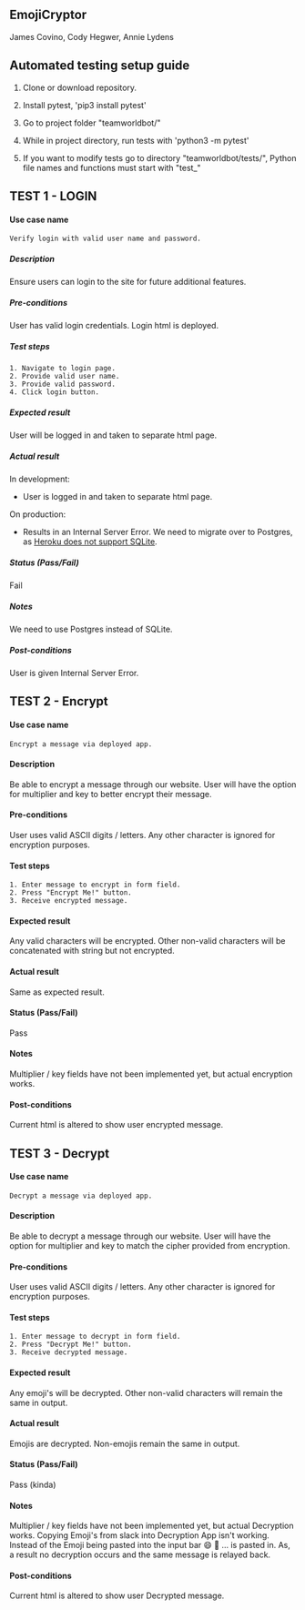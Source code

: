 ## EmojiCryptor

James Covino, Cody Hegwer, Annie Lydens

## Automated testing setup guide

1. Clone or download repository.

2. Install pytest, 'pip3 install pytest'

3. Go to project folder "teamworldbot/"

4. While in project directory, run tests with 'python3 -m pytest'

5. If you want to modify tests go to directory "teamworldbot/tests/",
    Python file names and functions must start with "test_"


## TEST 1 - LOGIN

#### Use case name
    Verify login with valid user name and password.

##### Description
Ensure users can login to the site for future additional features.

##### Pre-conditions
User has valid login credentials. Login html is deployed.

##### Test steps
    1. Navigate to login page.
    2. Provide valid user name.
    3. Provide valid password.
    4. Click login button.

##### Expected result
User will be logged in and taken to separate html page.

##### Actual result
In development:
  - User is logged in and taken to separate html page.

On production:
  - Results in an Internal Server Error. We need to migrate over to Postgres, as [Heroku does not support SQLite](https://devcenter.heroku.com/articles/sqlite3).

##### Status (Pass/Fail)
Fail

##### Notes
We need to use Postgres instead of SQLite.

##### Post-conditions
User is given Internal Server Error.


## TEST 2 - Encrypt

#### Use case name
    Encrypt a message via deployed app.

#### Description
Be able to encrypt a message through our website. User will have the option for multiplier and key to better encrypt their message.

#### Pre-conditions
User uses valid ASCII digits / letters. Any other character is ignored for encryption purposes.

#### Test steps
    1. Enter message to encrypt in form field.
    2. Press "Encrypt Me!" button.
    3. Receive encrypted message.

#### Expected result
Any valid characters will be encrypted. Other non-valid characters will be concatenated with string but not encrypted.

#### Actual result
Same as expected result.

#### Status (Pass/Fail)
Pass

#### Notes
Multiplier / key fields have not been implemented yet, but actual encryption works.

#### Post-conditions
Current html is altered to show user encrypted message.


## TEST 3 - Decrypt

#### Use case name
    Decrypt a message via deployed app.

#### Description
Be able to decrypt a message through our website. User will have the option for multiplier and key to match the cipher provided from encryption.

#### Pre-conditions
User uses valid ASCII digits / letters. Any other character is ignored for encryption purposes.

#### Test steps
    1. Enter message to decrypt in form field.
    2. Press "Decrypt Me!" button.
    3. Receive decrypted message.

#### Expected result
Any emoji's will be decrypted. Other non-valid characters will remain the same in output.

#### Actual result
Emojis are decrypted. Non-emojis remain the same in output.

#### Status (Pass/Fail)
Pass (kinda)

#### Notes
Multiplier / key fields have not been implemented yet, but actual Decryption works.
Copying Emoji's from slack into Decryption App isn't working. Instead of the Emoji being pasted into the input bar :smile: :rocket: ... is pasted in.  As, a result no decryption occurs and the same message is relayed back.

#### Post-conditions
Current html is altered to show user Decrypted message.
